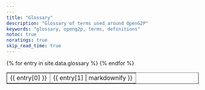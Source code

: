 ```yaml
---
---
title: "Glossary"
description: "Glossary of terms used around OpenG2P"
keywords: "glossary, openg2p, terms, definitions"
notoc: true
noratings: true
skip_read_time: true
---
```

<!--
To edit/add/remove glossary entries, visit the YAML file at:
https://github.com/openg2p/openg2p.github.io/blob/master/_data/glossary.yaml

To get a specific entry while writing a page in the docs, enter Liquid text
like so:
{{ site.data.glossary["aufs"] }}
-->
<span id="glossaryMatch" />
<span id="topicMatch" />

<table border="1">
  {% for entry in site.data.glossary %}
    <tr>
      <td>{{ entry[0] }}</td>
      <td>{{ entry[1] | markdownify }}</td>
    </tr>
  {% endfor %}
</table>
